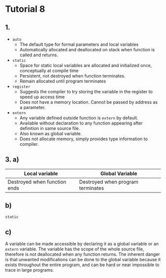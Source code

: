 # Tutorial 8

## 1.
- `auto`
    - The default type for formal parameters and local variables
    - Automatically allocated and deallocated on stack when function is called
      and returns.
- `static`
    - Space for static local variables are allocated and initialized once,
      conceptually at
      compile time
    - Persistent, not destroyed when function terminates.
    - Remain allocated until program terminates
- `register`
    - Suggests the compiler to try storing the variable in the register to speed
    up access time
    - Does not have a memory location. Cannot be passed by address as a parameter.
- `extern`
    - Any variable defined outside function is `extern` by default.
    - Available without declaration to any function appearing after definition
      in same source file.
    - Also known as global variable.
    - Does not allocate memory, simply provides type information to compiler.

## 3. a)
| Local variable | Global Variable |
| -------------- | --------------- |
| Destroyed when function ends | Destroyed when program terminates |

## b)
`static`

## c)
A variable can be made accessible by declaring it as a global variable or an
`extern` variable. The variable has the scope of the whole source file,
therefore is not deallocated when any function returns. The inherent danger is
that unwanted modifications can be done to the global variable because it exists
throughout the entire program, and can be hard or near impossible to trace in
large programs.

